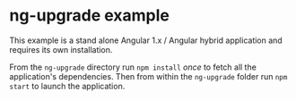 # ng-upgrade example

This example is a stand alone Angular 1.x / Angular hybrid application and
requires its own installation.

From the `ng-upgrade` directory run `npm install` _once_ to fetch all the
application's dependencies.  Then from within the `ng-upgrade` folder run
`npm start` to launch the application.
